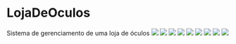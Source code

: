 # LojaDeOculos
Sistema de gerenciamento de uma loja de óculos
<img src="Documentos/loja_oculos/pág_inicial.png">
<img src="Documentos/loja_oculos/pág_inicial2.png">
<img src="Documentos/loja_oculos/pesquisa.png">
<img src="Documentos/loja_oculos/editar1.png">
<img src="Documentos/loja_oculos/editar2.png">
<img src="Documentos/loja_oculos/cd_clientes.png">
<img src="Documentos/loja_oculos/cd_produtos.png">
<img src="Documentos/loja_oculos/cd_vendas.png">
<img src="Documentos/loja_oculos/grafico.png">
